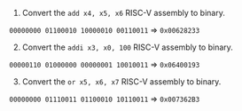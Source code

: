 1. Convert the `add x4, x5, x6` RISC-V assembly to binary.

`00000000 01100010 10000010 00110011` => `0x00628233`


2. Convert the `addi x3, x0, 100` RISC-V assembly to binary.

`00000110 01000000 00000001 10010011` => `0x06400193`


3. Convert the `or x5, x6, x7` RISC-V assembly to binary.

`00000000 01110011 01100010 10110011` => `0x007362B3`
